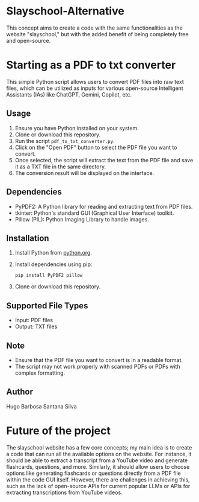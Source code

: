 # Slayschool-Alternative
This concept aims to create a code with the same functionalities as the website "slayschool," but with the added benefit of being completely free and open-source.

# Starting as a PDF to txt converter

This simple Python script allows users to convert PDF files into raw text files, which can be utilized as inputs for various open-source Intelligent Assistants (IAs) like ChatGPT, Gemini, Copilot, etc.

## Usage

1. Ensure you have Python installed on your system.
2. Clone or download this repository.
3. Run the script `pdf_to_txt_converter.py`.
4. Click on the "Open PDF" button to select the PDF file you want to convert.
5. Once selected, the script will extract the text from the PDF file and save it as a TXT file in the same directory.
6. The conversion result will be displayed on the interface.

## Dependencies

- PyPDF2: A Python library for reading and extracting text from PDF files.
- tkinter: Python's standard GUI (Graphical User Interface) toolkit.
- Pillow (PIL): Python Imaging Library to handle images.

## Installation

1. Install Python from [python.org](https://www.python.org/downloads/).
2. Install dependencies using pip:

   ```
   pip install PyPDF2 pillow
   ```
3. Clone or download this repository.

## Supported File Types

- Input: PDF files
- Output: TXT files

## Note

- Ensure that the PDF file you want to convert is in a readable format.
- The script may not work properly with scanned PDFs or PDFs with complex formatting.

## Author

Hugo Barbosa Santana Silva

# Future of the project
The slayschool website has a few core concepts; my main idea is to create a code that can run all the available options on the website. For instance, it should be able to extract a transcript from a YouTube video and generate flashcards, questions, and more. Similarly, it should allow users to choose options like generating flashcards or questions directly from a PDF file within the code GUI itself. However, there are challenges in achieving this, such as the lack of open-source APIs for current popular LLMs or APIs for extracting transcriptions from YouTube videos.
